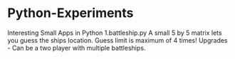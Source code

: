 # Python-Experiments
Interesting Small Apps in Python
    1.battleship.py
      A small 5 by 5 matrix lets you guess the ships location.
      Guess limit is maximum of 4 times!
      Upgrades - Can be a two player with multiple battleships.
